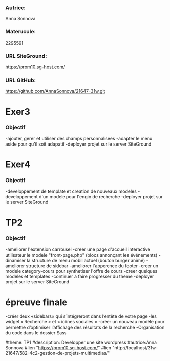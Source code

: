 ### Autrice:
Anna Sonnova
### Materucule:
2295591
### URL SiteGround:
https://prom10.sg-host.com/

### URL GitHub:
https://github.com/AnnaSonnova/21647-31w.git

# Exer3
### Objectif
-ajouter, gerer et utiliser des champs personnalisees
-adapter le menu aside pour qu'il soit adapatif
-deployer projet sur le server SiteGround

# Exer4
### Objectif
-developpement de template et creation de nouveaux modeles
-developpement d'un modele pour l'engin de recherche
-deployer projet sur le server SiteGround

# TP2
### Objectif
-ameliorer l'extension carrousel
-creer une page d'accueil interactive utilisateur le modele "front-page.php" (blocs annonçant les événements)
-dinamiser la structure de menu mobil actuel (bouton burger animé)
-ameliorer structure de sidebar
-ameliorer l'apperence du footer
-creer un modele category-cours pour synthetiser l'offre de cours
-creer quelques modeles et templates
-continuer a faire progresser du theme
-deployer projet sur le server SiteGround

# épreuve finale

-créer deux «sidebars» qui s’intégreront dans l’entête de votre page
-les widget « Recherche » et « icônes sociales »
-créer un nouveau modèle pour permettre d’optimiser l’affichage des résultats de la recherche
-Organisation du code dans le dossier Sass



#theme: TP1 #description: Developper une site wordpress #autrice:Anna Sonnova #lien "https://prom10.sg-host.com/" #lien "http://localhost/31w-21647/582-4c2-gestion-de-projets-multimedias/"